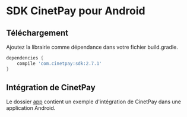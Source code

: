 # SDK CinetPay pour Android

## Téléchargement

Ajoutez la librairie comme dépendance dans votre fichier build.gradle.

```groovy
dependencies {
    compile 'com.cinetpay:sdk:2.7.1'
}
```

## Intégration de CinetPay

Le dossier [app](https://github.com/cinetpay/cinetpay-android-sdk/tree/master/app) contient un exemple d'intégration de CinetPay dans une application Android.